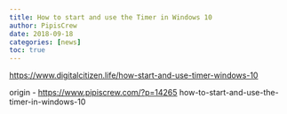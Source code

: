 ```yaml
---
title: How to start and use the Timer in Windows 10
author: PipisCrew
date: 2018-09-18
categories: [news]
toc: true
---
```


https://www.digitalcitizen.life/how-start-and-use-timer-windows-10

origin - https://www.pipiscrew.com/?p=14265 how-to-start-and-use-the-timer-in-windows-10